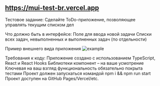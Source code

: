 ## https://mui-test-br.vercel.app

Тестовое задание:
Сделайте ToDo-приложение, позволяющее управлять текущим списком дел

Что должно быть в интерфейсе:
Поле для ввода новой задачи
Списки всех задач, невыполненных и выполненных задач (по отдельности)

Пример внешнего вида приложения
![example](https://github.com/user-attachments/assets/22128a54-b954-45ce-8cb8-46c3b7b14581)

Требования к коду:
Приложение создано с использованием TypeScript, React и React Hooks
Библиотеки компонент – на ваше усмотрение
Ключевая на ваш взгляд функциональность обязательно покрыта тестами
Проект должен запускаться командой npm i && npm run start
Проект доступен на GitHub Pages/Vercel/etc.
